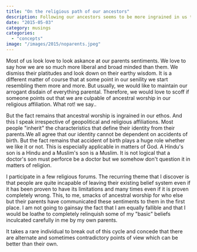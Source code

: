 ```yaml
---
title: "On the religious path of our ancestors"
description: Following our ancestors seems to be more ingrained in us than we think
date: "2015-05-03"
category: musings
categories: 
  - "concepts"
image: "/images/2015/noparents.jpeg"
---
```


Most of us look love to look askance at our parents sentiments. We love to say how we are so much more liberal and broad minded than them. We dismiss their platitudes and look down on their earthy wisdom. It is a different matter of course that at some point in our senility we start resembling them more and more. But usually, we would like to maintain our arrogant disdain of everything parental. Therefore, we would love to scoff if someone points out that we are culpable of ancestral worship in our religious affiliation. What rot! we say..

But the fact remains that ancestral worship is ingrained in our ethos. And this I speak irrespective of geopolitical and religious affiliations. Most people "inherit" the characteristics that define their identity from their parents.We all agree that our identity cannot be dependent on accidents of birth. But the fact remains that accident of birth plays a huge role whether we like it or not. This is especially applicable in matters of God. A Hindu's son is a Hindu and a Muslim's son is a Muslim. It is not logical that a doctor's son must perforce be a doctor but we somehow don't question it in matters of religion.

I participate in a few religious forums. The recurring theme that I discover is that people are quite incapable of leaving their existing belief system even if it has been proven to have its limitations and many times even if it is proven completely wrong. This, to me, smacks of ancestral worship for who else but their parents have communicated these sentiments to them in the first place. I am not going to gainsay the fact that I am equally fallible and that I would be loathe to completely relinquish some of my "basic" beliefs inculcated carefully in me by my own parents.

It takes a rare individual to break out of this cycle and concede that there are alternate and sometimes contradictory points of view which can be better than their own.
